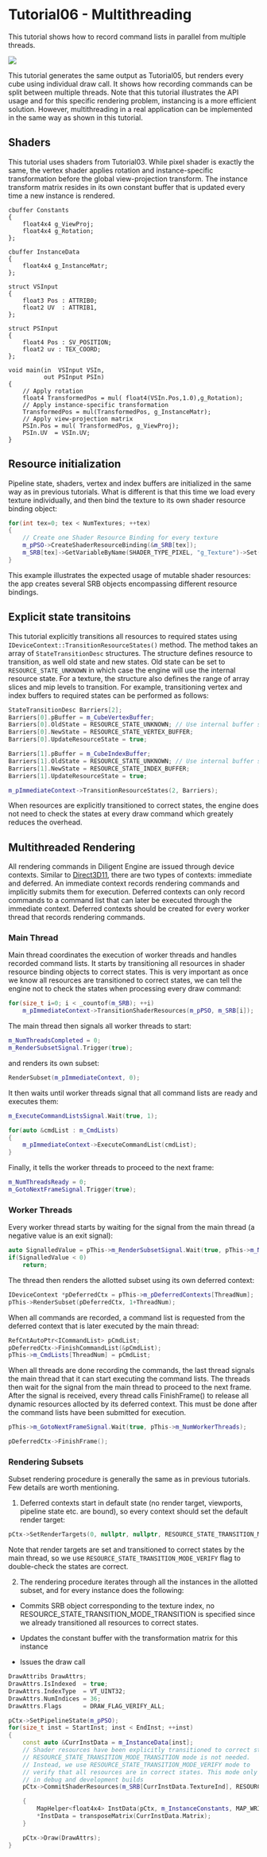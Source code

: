 # Tutorial06 - Multithreading

This tutorial shows how to record command lists in parallel from multiple threads.

![](Animation_Large.gif)

This tutorial generates the same output as Tutorial05, but renders every cube using individual draw call.
It shows how recording commands can be split between multiple threads. Note that this tutorial illustrates
the API usage and for this specific rendering problem, instancing is a more efficient solution.
However, multithreading in a real application can be implemented in the same way as shown in this
tutorial.

## Shaders

This tutorial uses shaders from Tutorial03. While pixel shader is exactly the same, the vertex shader
applies rotation and instance-specific transformation before the global view-projection transform. The
instance transform matrix resides in its own constant buffer that is updated every time a new instance is
rendered.

```hlsl
cbuffer Constants
{
    float4x4 g_ViewProj;
    float4x4 g_Rotation;
};

cbuffer InstanceData
{
    float4x4 g_InstanceMatr;
};

struct VSInput
{
    float3 Pos : ATTRIB0; 
    float2 UV  : ATTRIB1,
};

struct PSInput 
{ 
    float4 Pos : SV_POSITION; 
    float2 uv : TEX_COORD; 
};

void main(in  VSInput VSIn,
          out PSInput PSIn) 
{
    // Apply rotation
    float4 TransformedPos = mul( float4(VSIn.Pos,1.0),g_Rotation);
    // Apply instance-specific transformation
    TransformedPos = mul(TransformedPos, g_InstanceMatr);
    // Apply view-projection matrix
    PSIn.Pos = mul( TransformedPos, g_ViewProj);
    PSIn.UV  = VSIn.UV;
}
```

## Resource initialization

Pipeline state, shaders, vertex and index buffers are initialized in the same way as in 
previous tutorials. What is different is that this time we load every texture
individually, and then bind the texture to its own shader resource binding object:

```cpp
for(int tex=0; tex < NumTextures; ++tex)
{
    // Create one Shader Resource Binding for every texture
    m_pPSO->CreateShaderResourceBinding(&m_SRB[tex]);
    m_SRB[tex]->GetVariableByName(SHADER_TYPE_PIXEL, "g_Texture")->Set(m_TextureSRV[tex]);
}
```

This example illustrates the expected usage of mutable shader resources: the app creates 
several SRB objects encompassing different resource bindings.

## Explicit state transitoins

This tutorial explicitly transitions all resources to required states using
`IDeviceContext::TransitionResourceStates()` method. The method takes an array
of `StateTransitionDesc` structures. The structure defines resource to transition,
as well old state and new states. Old state can be set to `RESOURCE_STATE_UNKNOWN` in 
which case the engine will use the internal resource state. For a texture, the structure
also defines the range of array slices and mip levels to transition.
For example, transitioning vertex and index buffers to required states can be performed as follows:

```cpp
StateTransitionDesc Barriers[2];
Barriers[0].pBuffer = m_CubeVertexBuffer;
Barriers[0].OldState = RESOURCE_STATE_UNKNOWN; // Use internal buffer state
Barriers[0].NewState = RESOURCE_STATE_VERTEX_BUFFER;
Barriers[0].UpdateResourceState = true;

Barriers[1].pBuffer = m_CubeIndexBuffer;
Barriers[1].OldState = RESOURCE_STATE_UNKNOWN; // Use internal buffer state
Barriers[1].NewState = RESOURCE_STATE_INDEX_BUFFER;
Barriers[1].UpdateResourceState = true;

m_pImmediateContext->TransitionResourceStates(2, Barriers);
```

When resources are explicitly transitioned to correct states, the engine does not need to check
the states at every draw command which greately reduces the overhead. 

## Multithreaded Rendering

All rendering commands in Diligent Engine are issued through device contexts.
Similar to [Direct3D11](https://msdn.microsoft.com/en-us/library/windows/desktop/ff476880(v=vs.85).aspx), 
there are two types of contexts: immediate and deferred. An immediate context records
rendering commands and implicitly submits them for execution. Deferred contexts can only record
commands to a command list that can later be executed through the immediate context.
Deferred contexts should be created for every worker thread that records rendering commands.

### Main Thread

Main thread coordinates the execution of worker threads and handles recorded command lists.
It starts by transitioning all resources in shader resource binding objects
to correct states. This is very important as once we know all resources are transitioned to
correct states, we can tell the engine not to check the states when processing every draw command:

```cpp
for(size_t i=0; i < _countof(m_SRB); ++i)
    m_pImmediateContext->TransitionShaderResources(m_pPSO, m_SRB[i]);
```

The main thread then signals all worker threads to start:

```cpp
m_NumThreadsCompleted = 0;
m_RenderSubsetSignal.Trigger(true);
```

and renders its own subset:

```cpp
RenderSubset(m_pImmediateContext, 0);
```

It then waits until worker threads signal that all command lists are ready
and executes them:

```cpp
m_ExecuteCommandListsSignal.Wait(true, 1);

for(auto &cmdList : m_CmdLists)
{
    m_pImmediateContext->ExecuteCommandList(cmdList);
}
```

Finally, it tells the worker threads to proceed to the next frame:

```cpp
m_NumThreadsReady = 0;
m_GotoNextFrameSignal.Trigger(true);
```

### Worker Threads

Every worker thread starts by waiting for the signal from the main thread (a negative
value is an exit signal):

```cpp
auto SignalledValue = pThis->m_RenderSubsetSignal.Wait(true, pThis->m_NumWorkerThreads);
if(SignalledValue < 0)
    return;
```

The thread then renders the allotted subset using its own deferred context:

```cpp
IDeviceContext *pDeferredCtx = pThis->m_pDeferredContexts[ThreadNum];
pThis->RenderSubset(pDeferredCtx, 1+ThreadNum);
```

When all commands are recorded, a command list is requested from the deferred context
that is later executed by the main thread:

```cpp
RefCntAutoPtr<ICommandList> pCmdList;
pDeferredCtx->FinishCommandList(&pCmdList);
pThis->m_CmdLists[ThreadNum] = pCmdList;
```

When all threads are done recording the commands, the last thread
signals the main thread that it can start executing the command lists.
The threads then wait for the signal from the main thread to proceed to the
next frame. After the signal is received, every thread calls FinishFrame() to
release all dynamic resources allocted by its deferred context. This must be done
after the command lists have been submitted for execution.

```cpp
pThis->m_GotoNextFrameSignal.Wait(true, pThis->m_NumWorkerThreads);

pDeferredCtx->FinishFrame();
```

### Rendering Subsets

Subset rendering procedure is generally the same as in previous tutorials. Few details are worth mentioning.
1. Deferred contexts start in default state (no render target, viewports, pipeline state etc. are bound),
so every context should set the default render target:

```cpp
pCtx->SetRenderTargets(0, nullptr, nullptr, RESOURCE_STATE_TRANSITION_MODE_VERIFY);
```

Note that render targets are set and transitioned to correct states by the main thread, so we use
`RESOURCE_STATE_TRANSITION_MODE_VERIFY` flag to double-check the states are correct.

2. The rendering procedure iterates through all the instances in the allotted subset, and for every instance
does the following:

* Commits SRB object corresponding to the texture index, no RESOURCE_STATE_TRANSITION_MODE_TRANSITION
  is specified since we already transitioned all resources to correct states.

* Updates the constant buffer with the transformation matrix for this instance

* Issues the draw call


```cpp
DrawAttribs DrawAttrs;
DrawAttrs.IsIndexed  = true;
DrawAttrs.IndexType  = VT_UINT32;
DrawAttrs.NumIndices = 36;
DrawAttrs.Flags      = DRAW_FLAG_VERIFY_ALL;

pCtx->SetPipelineState(m_pPSO);
for(size_t inst = StartInst; inst < EndInst; ++inst)
{
    const auto &CurrInstData = m_InstanceData[inst];
    // Shader resources have been explicitly transitioned to correct states, so
    // RESOURCE_STATE_TRANSITION_MODE_TRANSITION mode is not needed.
    // Instead, we use RESOURCE_STATE_TRANSITION_MODE_VERIFY mode to
    // verify that all resources are in correct states. This mode only has effect
    // in debug and development builds
    pCtx->CommitShaderResources(m_SRB[CurrInstData.TextureInd], RESOURCE_STATE_TRANSITION_MODE_VERIFY);

    {
        MapHelper<float4x4> InstData(pCtx, m_InstanceConstants, MAP_WRITE, MAP_FLAG_DISCARD);
        *InstData = transposeMatrix(CurrInstData.Matrix);
    }

    pCtx->Draw(DrawAttrs);
}
```